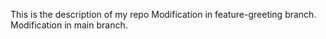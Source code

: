This is the description of my repo
 Modification in feature-greeting branch.
Modification in main branch.